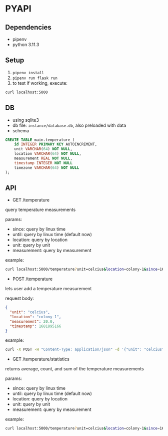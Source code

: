 # PYAPI

## Dependencies
- pipenv
- python 3.11.3

## Setup
1. `pipenv install`
2. `pipenv run flask run`
3. to test if working, execute:
```bash 
curl localhost:5000
```

## DB
- using sqlite3
- db file: `instance/database.db`, also preloaded with data
- schema

```sql
CREATE TABLE main.temperature (
    id INTEGER PRIMARY KEY AUTOINCREMENT,
    unit VARCHAR(64) NOT NULL,
    location VARCHAR(64) NOT NULL,
    measurement REAL NOT NULL,
    timestamp INTEGER NOT NULL
    timezone VARCHAR(64) NOT NULL
);
```

## API

- GET /temperature

query temperature measurements

params:
  - since: query by linux time
  - until: query by linux time (default now)
  - location: query by location
  - unit: query by unit
  - measurement: query by measurement

example:
  ```bash
  curl localhost:5000/temperature?unit=celcius&location=colony-1&since=1681895166&until=1681895168
  ```

  - POST /temperature
    
  lets user add a temperature measurement

  request body:
  ```json
  {
    "unit": "celcius", 
    "location": "colony-1",
    "measurement": 20.0,
    "timestamp": 1681895166
  }
  ```
  
example:
```bash
curl -X POST -H "Content-Type: application/json" -d '{"unit": "celcius", "location": "colony-1", "measurement": 20.0, "timestamp": 1681895166}' localhost:5000/temperature
```

- GET /temperature/statistics

returns average, count, and sum of the temperature measurements

params:
  - since: query by linux time
  - until: query by linux time (default now)
  - location: query by location
  - unit: query by unit
  - measurement: query by measurement

example:
  ```bash
  curl localhost:5000/temperature?unit=celcius&location=colony-1&since=1681895166&until=1681895168
  ```